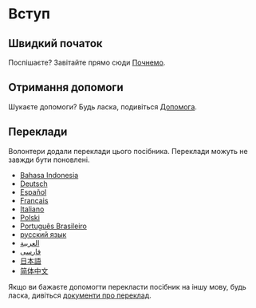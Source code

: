 # Вступ

## Швидкий початок

Поспішаєте? Завітайте прямо сюди [Почнемо](getting-started.md).

## Отримання допомоги

Шукаєте допомоги? Будь ласка, подивіться [Допомога](./getting-help.md).

## Переклади

Волонтери додали переклади цього посібника.
Переклади можуть не завжди бути поновлені.

- [Bahasa Indonesia](https://apps.ankiweb.net/docs/manual.id.html)
- [Deutsch](http://www.dennisproksch.de/anki)
- [Español](https://apps.ankiweb.net/docs/manual.es.html)
- [Français](https://apps.ankiweb.net/docs/manual.fr.html)
- [Italiano](https://web.archive.org/web/20160423223801/http://192.167.9.6/Anki_ITA/Manual_ITA.htm)
- [Polski](https://platynowy.github.io/anki-manual/)
- [Português Brasileiro](https://mizerablebr.github.io/anki-manual/)
- [русский язык](https://alexeygorelov.github.io/anki-manual-ru/)
- [العربية](https://abdnh.github.io/anki-manual/)
- [فارسى](http://ankidroid.ir/anki.pdf)
- [日本語](http://wikiwiki.jp/rage2050/)
- [简体中文](http://www.ankichina.net/manual/anki/)


Якщо ви бажаєте допомогти перекласти посібник на іншу мову,
будь ласка, дивіться [документи про переклад](https://translating.ankiweb.net/anki/manual.html).
